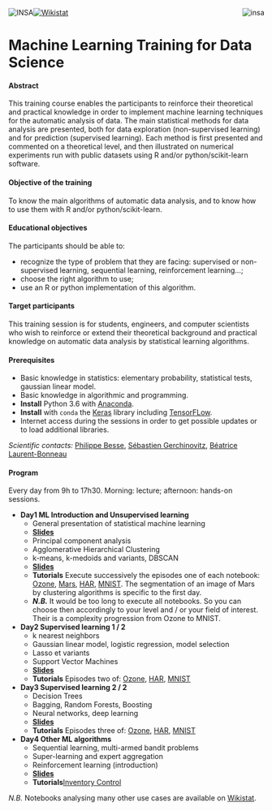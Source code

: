 <a href="http://www.insa-toulouse.fr/" ><img src="http://www.math.univ-toulouse.fr/~besse/Wikistat/Images/Logo_INSAvilletoulouse-RVB.png" style="float:left; max-width: 130px; display: inline" alt="INSA"/></a>

<a href="http://www.univ-tlse3.fr/" ><img src="http://www.univ-tlse3.fr/medias/photo/ut3pres_logoq_1372757033342.jpg?ID_FICHE=49702" style="float:right; max-width: 250px; display: inline"  alt="insa"/></a>


<a href="http://wikistat.fr/" ><img src="http://www.math.univ-toulouse.fr/~besse/Wikistat/Images/wikistat.jpg" style="float:center; max-width: 250px; display: inline"  alt="Wikistat"/></a>



# Machine Learning Training for Data Science

#### Abstract
This training course enables the participants to reinforce their theoretical and practical knowledge in order to implement machine learning techniques for the automatic analysis of data. The main statistical methods for data analysis are presented, both for data exploration (non-supervised learning) and for prediction (supervised learning). Each method is first presented and commented on a theoretical level, and then illustrated on numerical experiments run with public datasets using R and/or  python/scikit-learn software.

#### Objective of the training
To know the main algorithms of automatic data analysis, and to know how to use them with R and/or python/scikit-learn.

#### Educational objectives
The participants should be able to:

- recognize the type of problem that they are facing: supervised or non-supervised learning, sequential learning, reinforcement learning…;
- choose the right algorithm to use;
- use an R or python implementation of this algorithm.

#### Target participants
This training session is for students, engineers, and computer scientists who wish to reinforce or extend their theoretical background and practical knowledge on automatic data analysis by statistical learning algorithms.

#### Prerequisites

- Basic knowledge in statistics: elementary probability, statistical tests, gaussian linear model.
- Basic knowledge in algorithmic and programming.
- **Install** Python 3.6 with [Anaconda](https://conda.io/docs/user-guide/install/download.html). 
- **Install** with `conda` the [Keras](https://keras.io/) library including [TensorFLow](https://www.tensorflow.org/).
- Internet access during the sessions in order to get possible updates or to load additional libraries.

*Scientific contacts:*  [Philippe Besse](https://www.math.univ-toulouse.fr/~besse/),  [Sébastien Gerchinovitz](https://www.math.univ-toulouse.fr/~sgerchin/), [Béatrice Laurent-Bonneau](https://perso.math.univ-toulouse.fr/laurent/) 

#### Program
Every day from 9h to 17h30. Morning: lecture; afternoon: hands-on sessions.

- **Day1 ML Introduction and Unsupervised learning**
	- General presentation of statistical machine learning 
	- [**Slides**](https://github.com/wikistat/MLTraing/tree/master/Slides/CERFACS-J0-2019.pdf)
	- Principal component analysis  
	- Agglomerative Hierarchical Clustering
	- k-means, k-medoids and variants, DBSCAN
	- [**Slides**](https://github.com/wikistat/MLTraing/tree/master/Slides/CERFACS-J1-2019.pdf)
	- **Tutorials** Execute successively the episodes one of each notebook: [Ozone](https://github.com/wikistat/MLTraining/blob/master/Notebooks/Ozone/ML-Tutorial-Ozone.ipynb),
	[Mars](https://github.com/wikistat/MLTraining/blob/master/Notebooks/Mars/ML-Tutorial-Mars.ipynb), [HAR](https://github.com/wikistat/MLTraining/blob/master/Notebooks/ML-Tutorial-IoT-Har.ipynb), [MNIST](https://github.com/wikistat/MLTraining/blob/master/Notebooks/MNIST/ML-Tutorial-MNIST.ipynb). The segmentation of an image of Mars by clustering algorithms is specific to the first day.
	- ***N.B.*** It would be too long to execute all notebooks. So you can choose then accordingly to your level and / or your field of interest. Their is a complexity progression from Ozone to MNIST.
- **Day2 Supervised learning 1 / 2**
	- k nearest neighbors
	- Gaussian linear model, logistic regression, model selection
	- Lasso et variants
	- Support Vector Machines
	- [**Slides**](https://github.com/wikistat/MLTraing/tree/master/Slides/CERFACS-J2-2019.pdf)
	- **Tutorials** Episodes two of: [Ozone](https://github.com/wikistat/MLTraining/blob/master/Notebooks/Ozone/ML-Tutorial-Ozone.ipynb), [HAR](https://github.com/wikistat/MLTraining/blob/master/Notebooks/HAR/ML-Tutorial-IoT-Har.ipynb), [MNIST](https://github.com/wikistat/MLTraining/blob/master/Notebooks/MNIST/ML-Tutorial-MNIST.ipynb)
- **Day3 Supervised learning 2 / 2**
	- Decision Trees
	- Bagging, Random Forests, Boosting
	- Neural networks, deep learning
	- [**Slides**](https://github.com/wikistat/MLTraing/tree/master/Slides/CERFACS-J3-2019.pdf)
	- **Tutorials** Episodes three of: [Ozone](https://github.com/wikistat/MLTraining/blob/master/Notebooks/Ozone/ML-Tutorial-Ozone.ipynb), [HAR](https://github.com/wikistat/MLTraining/blob/master/Notebooks/HAR/ML-Tutorial-IoT-Har.ipynb), [MNIST](https://github.com/wikistat/MLTraining/blob/master/Notebooks/MNIST/ML-Tutorial-MNIST.ipynb)
- **Day4 Other ML algorithms**
	- Sequential learning, multi-armed bandit problems
	- Super-learning and expert aggregation
	- Reinforcement learning (introduction)
	- [**Slides**](https://github.com/wikistat/MLTraing/tree/master/Slides/CERFACS-J4-2019.pdf)
	- **Tutorials**[Inventory Control](https://github.com/wikistat/MLTraing/tree/master/Notebooks/home-local/pbesse/Documents/GitHub/MLTraining/Notebooks/inventoryControl.R)
	
*N.B.* Notebooks analysing many other use cases are available on [Wikistat](https://github.com/wikistat/).

